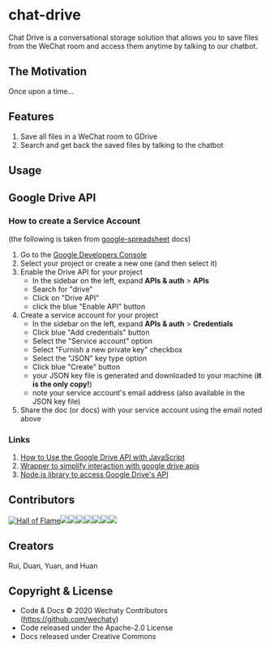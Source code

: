 # chat-drive

Chat Drive is a conversational storage solution that allows you to save files from the WeChat room and access them anytime by talking to our chatbot.

## The Motivation

Once upon a time...

## Features

1. Save all files in a WeChat room to GDrive
1. Search and get back the saved files by talking to the chatbot

## Usage

## Google Drive API

### How to create a Service Account

(the following is taken from [google-spreadsheet](https://www.npmjs.com/package/google-spreadsheet) docs)

1. Go to the [Google Developers Console](https://console.developers.google.com/project)
2. Select your project or create a new one (and then select it)
3. Enable the Drive API for your project
    - In the sidebar on the left, expand **APIs & auth** > **APIs**
    - Search for "drive"
    - Click on "Drive API"
    - click the blue "Enable API" button
4. Create a service account for your project
    - In the sidebar on the left, expand **APIs & auth** > **Credentials**
    - Click blue "Add credentials" button
    - Select the "Service account" option
    - Select "Furnish a new private key" checkbox
    - Select the "JSON" key type option
    - Click blue "Create" button
    - your JSON key file is generated and downloaded to your machine (**it is the only copy!**)
    - note your service account's email address (also available in the JSON key file)
5. Share the doc (or docs) with your service account using the email noted above

### Links

1. [How to Use the Google Drive API with JavaScript](https://medium.com/@bretcameron/how-to-use-the-google-drive-api-with-javascript-57a6cc9e5262)
1. [Wrapper to simplify interaction with google drive apis](https://github.com/rainabba/node-cloudfs-drive)
1. [Node.js library to access Google Drive's API](https://github.com/niftylettuce/node-google-drive)

## Contributors

[![Hall of Flame](https://sourcerer.io/fame/huan/wechaty/chat-drive/images/0)](https://sourcerer.io/fame/huan/wechaty/chat-drive/links/0)[![](https://sourcerer.io/fame/huan/wechaty/chat-drive/images/1)](https://sourcerer.io/fame/huan/wechaty/chat-drive/links/1)[![](https://sourcerer.io/fame/huan/wechaty/chat-drive/images/2)](https://sourcerer.io/fame/huan/wechaty/chat-drive/links/2)[![](https://sourcerer.io/fame/huan/wechaty/chat-drive/images/3)](https://sourcerer.io/fame/huan/wechaty/chat-drive/links/3)[![](https://sourcerer.io/fame/huan/wechaty/chat-drive/images/4)](https://sourcerer.io/fame/huan/wechaty/chat-drive/links/4)[![](https://sourcerer.io/fame/huan/wechaty/chat-drive/images/5)](https://sourcerer.io/fame/huan/wechaty/chat-drive/links/5)[![](https://sourcerer.io/fame/huan/wechaty/chat-drive/images/6)](https://sourcerer.io/fame/huan/wechaty/chat-drive/links/6)[![](https://sourcerer.io/fame/huan/wechaty/chat-drive/images/7)](https://sourcerer.io/fame/huan/wechaty/chat-drive/links/7)

## Creators

Rui, Duan, Yuan, and Huan

## Copyright & License

- Code & Docs © 2020 Wechaty Contributors (<https://github.com/wechaty>)
- Code released under the Apache-2.0 License
- Docs released under Creative Commons
